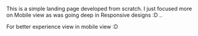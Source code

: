 This is a simple landing page developed from scratch. I just focused more on Mobile view as was going deep in 
Responsive designs :D ..

For better experience view in mobile view :D 